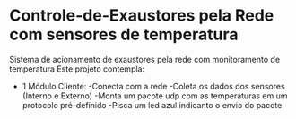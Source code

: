 # Controle-de-Exaustores pela Rede com sensores de temperatura
Sistema de acionamento de exaustores pela rede com monitoramento de temperatura
Este projeto contempla:
 - 1 Módulo Cliente: 
  -Conecta com a rede
  -Coleta os dados dos sensores (Interno e Externo)
  -Monta um pacote udp com as temperaturas em um protocolo pré-definido
  -Pisca um led azul indicanto o envio do pacote
